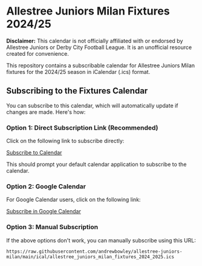 # Allestree Juniors Milan Fixtures 2024/25

**Disclaimer:** This calendar is not officially affiliated with or endorsed by Allestree Juniors or Derby City Football League. It is an unofficial resource created for convenience.

This repository contains a subscribable calendar for Allestree Juniors Milan fixtures for the 2024/25 season in iCalendar (.ics) format.

## Subscribing to the Fixtures Calendar

You can subscribe to this calendar, which will automatically update if changes are made. Here's how:

### Option 1: Direct Subscription Link (Recommended)

Click on the following link to subscribe directly:

[Subscribe to Calendar](webcal://raw.githubusercontent.com/andrewbowley/allestree-juniors-milan/main/ical/allestree_juniors_milan_fixtures_2024_2025.ics)

This should prompt your default calendar application to subscribe to the calendar.

### Option 2: Google Calendar

For Google Calendar users, click on the following link:

[Subscribe in Google Calendar](https://calendar.google.com/calendar/r?cid=https://raw.githubusercontent.com/andrewbowley/allestree-juniors-milan/main/ical/allestree_juniors_milan_fixtures_2024_2025.ics)

### Option 3: Manual Subscription

If the above options don't work, you can manually subscribe using this URL:

```
https://raw.githubusercontent.com/andrewbowley/allestree-juniors-milan/main/ical/allestree_juniors_milan_fixtures_2024_2025.ics
```


